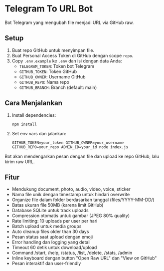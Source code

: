 # Telegram To URL Bot

Bot Telegram yang mengubah file menjadi URL via GitHub raw.

## Setup

1. Buat repo GitHub untuk menyimpan file.
2. Buat Personal Access Token di GitHub dengan scope `repo`.
3. Copy `.env.example` ke `.env` dan isi dengan data Anda:
   - `TELEGRAM_TOKEN`: Token bot Telegram
   - `GITHUB_TOKEN`: Token GitHub
   - `GITHUB_OWNER`: Username GitHub
   - `GITHUB_REPO`: Nama repo
   - `GITHUB_BRANCH`: Branch (default: main)

## Cara Menjalankan

1. Install dependencies:
   ```
   npm install
   ```

2. Set env vars dan jalankan:
   ```
   GITHUB_TOKEN=your_token GITHUB_OWNER=your_username GITHUB_REPO=your_repo ADMIN_ID=your_id node index.js
   ```

Bot akan mendengarkan pesan dengan file dan upload ke repo GitHub, lalu kirim raw URL.

## Fitur

- Mendukung document, photo, audio, video, voice, sticker
- Nama file unik dengan timestamp untuk hindari overwrite
- Organize file dalam folder berdasarkan tanggal (files/YYYY-MM-DD/)
- Batas ukuran file 50MB (karena limit GitHub)
- Database SQLite untuk track uploads
- Compression otomatis untuk gambar (JPEG 80% quality)
- Rate limiting: 10 uploads per user per hari
- Batch upload untuk media groups
- Auto cleanup files older than 30 days
- Pesan status saat upload dengan emoji
- Error handling dan logging yang detail
- Timeout 60 detik untuk download/upload
- Command /start, /help, /status, /list, /delete, /stats, /admin
- Inline keyboard dengan button "Open Raw URL" dan "View on GitHub"
- Pesan interaktif dan user-friendly